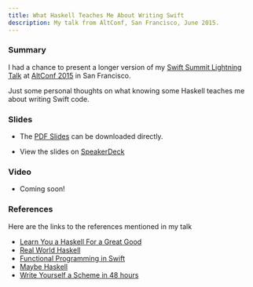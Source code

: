 ```yaml
---
title: What Haskell Teaches Me About Writing Swift
description: My talk from AltConf, San Francisco, June 2015.
---
```


### Summary

I had a chance to present a longer version of my
[Swift Summit Lightning Talk](http://abizern.org/talks/what-haskell-taught-me-about-swift/)
at [AltConf 2015](http://www.altconf.com) in San Francisco.

Just some personal thoughts on what knowing some Haskell teaches me about
writing Swift code.

### Slides

- The
  [PDF Slides](http://downloads.abizern.org/WhatHaskellTaughtMeAboutSwift.pdf)
  can be downloaded directly.

- View the slides on [SpeakerDeck](https://speakerdeck.com/abizern/what-haskell-teaches-me-about-writing-swift)

### Video

- Coming soon!


### References

Here are the links to the references mentioned in my talk

- [Learn You a Haskell For a Great Good](http://learnyouahaskell.com)
- [Real World Haskell](http://book.realworldhaskell.org)
- [Functional Programming in Swift](http://www.objc.io/books/fpinswift/)
- [Maybe Haskell](https://gumroad.com/l/maybe-haskell/)
- [Write Yourself a Scheme in 48 hours](https://en.wikibooks.org/wiki/Write_Yourself_a_Scheme_in_48_Hours)
